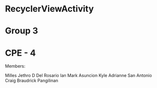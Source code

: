 # RecyclerViewActivity
# Group 3
# CPE - 4
Members:

Milles Jethro D Del Rosario
Ian Mark Asuncion
Kyle Adrianne San Antonio
Craig Braudrick Pangilinan
